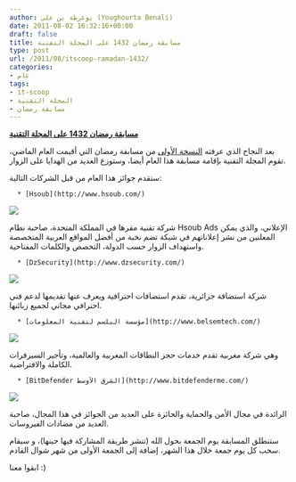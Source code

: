 ```yaml
---
author: يوغرطة بن علي (Youghourta Benali)
date: 2011-08-02 16:32:16+00:00
draft: false
title: مسابقة رمضان 1432 على المجلة التقنية
type: post
url: /2011/08/itscoop-ramadan-1432/
categories:
- عام
tags:
- it-scoop
- المجلة التقنية
- مسابقة رمضان
---
```


[**مسابقة رمضان 1432 على المجلة التقنية**](https://www.it-scoop.com/2011/08/itscoop-ramadan-1432/)




بعد النجاح الذي عرفته [النسخة الأولى](https://www.it-scoop.com/2010/09/it-scoop-bitdefender-week-final/) من مسابقة رمضان التي أقيمت العام الماضي، تقوم المجلة التقنية بإقامة مسابقة هذا العام أيضا، وستوزع العديد من الهدايا على الزوار.




ستقدم جوائز هذا العام من قبل الشركات التالية:






	  * [Hsoub](http://www.hsoub.com/)



[![](http://www.hsoub.com/images/hsoub.png)
](http://www.hsoub.com/)




شركة تقنية مقرها في المملكة المتحدة، صاحبة نظام Hsoub Ads الإعلاني، والذي يمكن المعلنين من نشر إعلاناتهم في شبكة تضم نخبة من أفضل المواقع العربية المتخصصة واستهداف الزوار حسب الدولة، التخصص والكلمات المفتاحية.






	  * [DzSecurity](http://www.dzsecurity.com/)



[![](http://www.dzsecurity.com/ar/images/logo.jpg)
](http://www.dzsecurity.com/)




شركة استضافة جزائرية، تقدم استضافات احترافية ويعرف عنها تقديمها لدعم فني احترافي مجاني لجميع زبائنها.






	  * [مؤسسة البلسم لتقنية المعلومات](http://www.belsemtech.com/)



[![](http://it-scoop.com/rsc/BelsemTech.png)
](http://www.belsemtech.com/)




وهي شركة مغربية تقدم خدمات حجز النطاقات المغربية والعالمية، وتأجير السيرفرات الكاملة والافتراضية.






	  * [BitDefender الشرق الأوسط](http://www.bitdefenderme.com/)



[![](http://it-scoop.com/rsc/BitDefender.jpg)
](http://www.bitdefenderme.com/)




الرائدة في مجال الأمن والحماية والحائزة على العديد من الجوائز في هذا المجال، صاحبة العديد من مضادات الفيروسات.




ستنطلق المسابقة يوم الجمعة بحول الله (تنشر طريقة المشاركة فيها حينها)، و سيقام سحب كل يوم جمعة خلال هذا الشهر، إضافة إلى الجمعة الأولى من شهر شوال القادم.




ابقوا معنا :)
